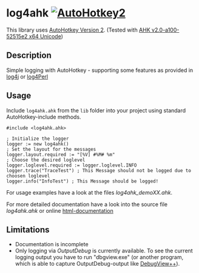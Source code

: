 # log4ahk [![AutoHotkey2](https://img.shields.io/badge/Language-AutoHotkey2-red.svg)](https://autohotkey.com/)

This library uses [AutoHotkey Version 2](https://autohotkey.com/v2/). (Tested with [AHK v2.0-a100-52515e2 x64 Unicode](https://autohotkey.com/boards/viewtopic.php?p=242306#p242306)) 

## Description

Simple logging with AutoHotkey - supporting some features as provided in [log4j](https://logging.apache.org/log4j/2.x/) or [log4Perl](https://metacpan.org/pod/Log::Log4perl)

## Usage 

Include `log4ahk.ahk` from the `lib` folder into your project using standard AutoHotkey-include methods.

```autohotkey
#include <log4ahk.ahk>

; Initialize the logger
logger := new log4ahk()
; Set the layout for the messages
logger.layout.required := "[%V] #%M# %m"
; Choose the desired loglevel
logger.loglevel.required := logger.loglevel.INFO
logger.trace("TraceTest") ; This Message should not be logged due to choosen loglevel
logger.info("InfoTest") ; This Message should be logged!
```

For usage examples have a look at the files *log4ahk_demoXX.ahk*.

For more detailed documentation have a look into the source file *log4ahk.ahk* or online [html-documentation](https://autohotkey-v2.github.io/log4ahk/)

## Limitations

 * Documentation is incomplete
 * Only logging via *OutputDebug* is currently available. To see the current logging output you have to run "dbgview.exe" (or another program, which is able to capture OutputDebug-output like [DebugView++](https://github.com/CobaltFusion/DebugViewPP)).
